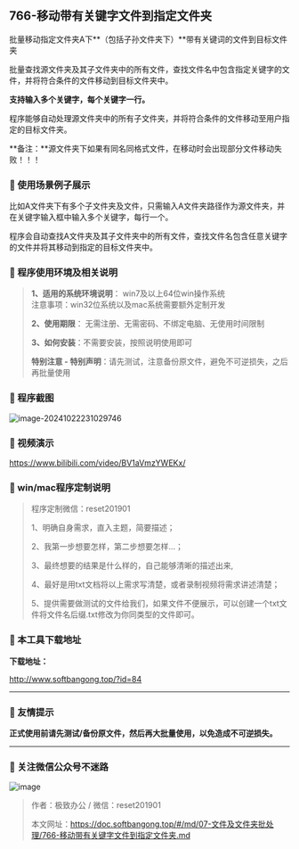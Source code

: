 ## 766-移动带有关键字文件到指定文件夹

批量移动指定文件夹A下**（包括子孙文件夹下）**带有关键词的文件到目标文件夹

批量查找源文件夹及其子文件夹中的所有文件，查找文件名中包含指定关键字的文件，并将符合条件的文件移动到目标文件夹中。



**支持输入多个关键字，每个关键字一行。**

程序能够自动处理源文件夹中的所有子文件夹，并将符合条件的文件移动至用户指定的目标文件夹。



**备注：**源文件夹下如果有同名同格式文件，在移动时会出现部分文件移动失败！！！

### 📑 使用场景例子展示

比如A文件夹下有多个子文件夹及文件，只需输入A文件夹路径作为源文件夹，并在关键字输入框中输入多个关键字，每行一个。

程序会自动查找A文件夹及其子文件夹中的所有文件，查找文件名包含任意关键字的文件并将其移动到指定的目标文件夹中。

### 📑 程序使用环境及相关说明

> **1、适用的系统环境说明**： win7及以上64位win操作系统  
> 注意事项：win32位系统以及mac系统需要额外定制开发  
>
> **2、使用期限**： 无需注册、无需密码、不绑定电脑、无使用时间限制  
>
> **3、如何安装**：不需要安装，按照说明使用即可  
>
> **特别注意 - 特别声明**：请先测试，注意备份原文件，避免不可逆损失，之后再批量使用

### 📑 程序截图
![image-20241022231029746](https://s2.loli.net/2024/10/22/tFAh2NcWsSOouyV.png) 

### 📑 视频演示

https://www.bilibili.com/video/BV1aVmzYWEKx/

### 📑 win/mac程序定制说明

> 程序定制微信：reset201901  
>
> 1、明确自身需求，直入主题，简要描述；
>
> 2、我第一步想要怎样，第二步想要怎样...； 
>
> 3、最终想要的结果是什么样的，自己能够清晰的描述出来,  
>
> 4、最好是用txt文档将以上需求写清楚，或者录制视频将需求讲述清楚；  
>
> 5、提供需要做测试的文件给我们，如果文件不便展示，可以创建一个txt文件将文件名后缀.txt修改为你同类型的文件即可。  

### 📑 本工具下载地址

**下载地址：**

http://www.softbangong.top/?id=84

------

### 📑 友情提示

**正式使用前请先测试/备份原文件，然后再大批量使用，以免造成不可逆损失。**

------

### 📑 关注微信公众号不迷路

![image](https://s2.loli.net/2024/11/02/tK9T7jxLcuv5rUk.png)

> 作者：极致办公  /  微信：reset201901
>
> 本文网址：https://doc.softbangong.top/#/md/07-文件及文件夹批处理/766-移动带有关键字文件到指定文件夹.md